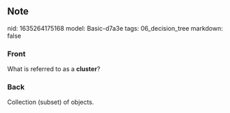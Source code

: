## Note
nid: 1635264175168
model: Basic-d7a3e
tags: 06_decision_tree
markdown: false

### Front
What is referred to as a <b>cluster</b>?

### Back
Collection (subset) of objects.
